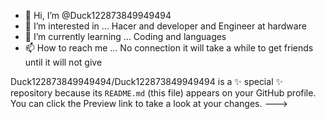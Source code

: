 - 👋 Hi, I’m @Duck122873849949494
- 👀 I’m interested in ... Hacer and developer and Engineer at hardware 
- 🌱 I’m currently learning ... Coding and languages
- 📫 How to reach me ... No connection it will take a while to get friends until it will not give


Duck122873849949494/Duck122873849949494 is a ✨ special ✨ repository because its `README.md` (this file) appears on your GitHub profile.
You can click the Preview link to take a look at your changes.
--->
